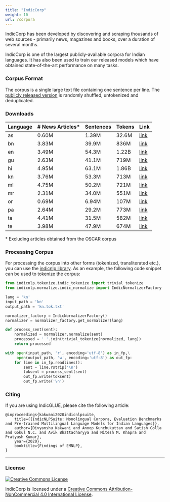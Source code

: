 ```yaml
---
title: "IndicCorp"
weight: 10
url: /corpora
---
```


IndicCorp has been developed by discovering and scraping thousands of web sources - primarily news, magazines and books, over a duration of several months.

IndicCorp is one of the largest publicly-available corpora for Indian languages. It has also been used to train our released models which have obtained state-of-the-art performance on many tasks.

### Corpus Format

The corpus is a single large text file containing one sentence per line. The [publicly released version](#downloads) is randomly shuffled, untokenized and deduplicated. 

### Downloads


| Language | \# News Articles* | Sentences     | Tokens        | Link     |
| -------- | ----------------- | ------------- | ------------- | -------- |
| as       | 0.60M             | 1.39M   |  32.6M  | [link](https://ai4b-my.sharepoint.com/:u:/g/personal/sumanthdoddapaneni_ai4bharat_org/ETfz3fB3uKdCrfYY5h0K4QwBwuqeSQ17w6nMc1dlOda_eg?e=6nDbkl) |
| bn       | 3.83M             | 39.9M | 836M  | [link](https://ai4b-my.sharepoint.com/:u:/g/personal/sumanthdoddapaneni_ai4bharat_org/EXlcZP77M2BLrVsFcpebcVEBDldXgCKh334weoWRbLRh4A?e=uGNaaF) |
| en       | 3.49M             | 54.3M | 1.22B | [link](https://storage.googleapis.com/ai4bharat-public-indic-nlp-corpora/indiccorp/en.tar.xz) |
| gu       | 2.63M             | 41.1M | 719M  | [link](https://ai4b-my.sharepoint.com/:u:/g/personal/sumanthdoddapaneni_ai4bharat_org/EawfDxTNnYZFvmH_Gzcc-PsB1EhVUrj-yPfdFSvc8zrOaA?e=wpe4iS) |
| hi       | 4.95M             | 63.1M |  1.86B | [link](https://ai4b-my.sharepoint.com/:u:/g/personal/sumanthdoddapaneni_ai4bharat_org/EQ-iFqR25dpBsTvM5gtiq4gBKJEUjdOL7UaR7Qyq4BppXg?e=cM85WM) |
| kn       | 3.76M             | 53.3M | 713M  | [link](https://ai4b-my.sharepoint.com/:u:/g/personal/sumanthdoddapaneni_ai4bharat_org/EZGVhzgIYi1EhOLAGFzWoI0BqnHi8Iz8TlLmOGMcJK93Ww?e=vfoCme) |
| ml       | 4.75M             | 50.2M |  721M  | [link](https://ai4b-my.sharepoint.com/:u:/g/personal/sumanthdoddapaneni_ai4bharat_org/EQYtgDqJKtpLnoCVPvKvSvcBhh2mmeiqZhO58aRwS6UCVA?e=CbcQna) |
| mr       | 2.31M             | 34.0M | 551M  | [link](https://ai4b-my.sharepoint.com/:u:/g/personal/sumanthdoddapaneni_ai4bharat_org/EU01E9LfSMJKlJQYObwLwRIBHD6gSet4uKbQwoTGqcb4YA?e=NNiPdh) |
| or       | 0.69M             | 6.94M   | 107M   | [link](https://ai4b-my.sharepoint.com/:u:/g/personal/sumanthdoddapaneni_ai4bharat_org/ESMQWhhrUaJBlh1qiEcyrYcBno-0cVJyHjHzO8m1h2P0UA?e=toRScw) |
| pa       | 2.64M             | 29.2M |  773M  | [link](https://ai4b-my.sharepoint.com/:u:/g/personal/sumanthdoddapaneni_ai4bharat_org/Ea_Am4EafJhPgCzAxm39BGEBGQbaVLQxShDr-bYOkuM2Vg?e=1DiReE) |
| ta       | 4.41M             |  31.5M   |  582M  | [link](https://ai4b-my.sharepoint.com/:u:/g/personal/sumanthdoddapaneni_ai4bharat_org/ESWg98k00UZHv9ZikQH7ARsBQ1PPGIvV59FjOG3I6v9YVQ?e=lf4Idp) |
| te       | 3.98M             | 47.9M   |  674M  | [link](https://ai4b-my.sharepoint.com/:u:/g/personal/sumanthdoddapaneni_ai4bharat_org/EShEqp0xf2dKoxLhRpre-s0BFsaPhgFTFrotIRj3-vfdHA?e=q8xCac) |

\* Excluding articles obtained from the OSCAR corpus

### Processing Corpus

For processing the corpus into other forms (tokenized, transliterated etc.), you can use the [indicnlp library](https://github.com/anoopkunchukuttan/indic_nlp_library).  As an example, the following code snippet can be used to tokenize the corpus:

```python
from indicnlp.tokenize.indic_tokenize import trivial_tokenize
from indicnlp.normalize.indic_normalize import IndicNormalizerFactory

lang = 'kn'
input_path = 'kn'
output_path = 'kn.tok.txt'

normalizer_factory = IndicNormalizerFactory()
normalizer = normalizer_factory.get_normalizer(lang)

def process_sent(sent):
    normalized = normalizer.normalize(sent)
    processed = ' '.join(trivial_tokenize(normalized, lang))
    return processed

with open(input_path, 'r', encoding='utf-8') as in_fp,\
	 open(output_path, 'w', encoding='utf-8') as out_fp:
    for line in in_fp.readlines():
        sent = line.rstrip('\n')
        toksent = process_sent(sent)
        out_fp.write(toksent)
        out_fp.write('\n')


```

### Citing

If you are using IndicGLUE, please cite the following article: 

```
@inproceedings{kakwani2020indicnlpsuite,
    title={{IndicNLPSuite: Monolingual Corpora, Evaluation Benchmarks and Pre-trained Multilingual Language Models for Indian Languages}},
    author={Divyanshu Kakwani and Anoop Kunchukuttan and Satish Golla and Gokul N.C. and Avik Bhattacharyya and Mitesh M. Khapra and Pratyush Kumar},
    year={2020},
    booktitle={Findings of EMNLP},
}
``` 

----

### License

<a rel="license" href="http://creativecommons.org/licenses/by-nc/4.0/"><img alt="Creative Commons License" style="border-width:0" src="https://i.creativecommons.org/l/by-nc/4.0/88x31.png" /></a><br />
<p/>
<span xmlns:dct="http://purl.org/dc/terms/" href="http://purl.org/dc/dcmitype/Dataset" property="dct:title" rel="dct:type">IndicCorp</span> is licensed under a <a rel="license" href="http://creativecommons.org/licenses/by-nc/4.0/">Creative Commons Attribution-NonCommercial 4.0 International License</a>. 

